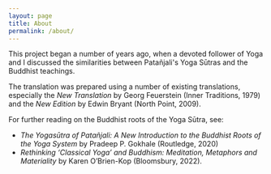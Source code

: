 ```yaml
---
layout: page
title: About
permalink: /about/
---
```


This project began a number of years ago, when a devoted follower of Yoga and I discussed the similarities between Patañjali's Yoga Sūtras and the Buddhist teachings.

The translation was prepared using a number of existing translations, especially the *New Translation* by Georg Feuerstein (Inner Traditions, 1979) and the *New Edition* by Edwin Bryant (North Point, 2009).

For further reading on the Buddhist roots of the Yoga Sūtra, see:
- *The Yogasūtra of Patañjali: A New Introduction to the Buddhist Roots of the Yoga System* by Pradeep P. Gokhale (Routledge, 2020)
- *Rethinking ‘Classical Yoga’ and Buddhism: Meditation, Metaphors and Materiality* by Karen O’Brien-Kop (Bloomsbury, 2022).
